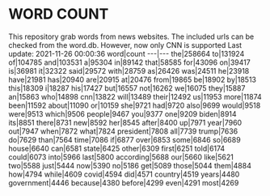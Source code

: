 # WORD COUNT
This repository grab words from news websites. The included urls can be checked from the word.db.
However, now only CNN is supported
Last update: 2021-11-26 00:00:36
word|count
---|---
the|258664
to|131924
of|104785
and|103531
a|95304
in|89142
that|58585
for|43096
on|39417
is|36981
it|32322
said|29572
with|28759
as|26426
was|24511
he|23918
have|21981
has|20940
are|20915
at|20476
from|19865
be|18902
by|18513
this|18309
i|18287
his|17427
but|16557
not|16262
we|16075
they|15887
an|15863
who|14898
cnn|13822
will|13489
their|12492
us|11953
more|11874
been|11592
about|11090
or|10159
she|9721
had|9720
also|9699
would|9518
were|9513
which|9506
people|9467
you|9377
one|9209
biden|8914
its|8851
there|8731
new|8592
her|8545
after|8400
up|7971
year|7960
out|7947
when|7872
what|7824
president|7808
all|7739
trump|7636
do|7629
than|7564
time|7086
if|6877
over|6853
some|6846
so|6689
house|6640
can|6581
state|6425
other|6309
first|6251
told|6174
could|6073
into|5966
last|5800
according|5688
our|5660
like|5621
two|5588
just|5444
now|5390
no|5186
get|5089
those|5044
them|4884
how|4794
while|4609
covid|4594
did|4571
country|4519
years|4480
government|4446
because|4380
before|4299
even|4291
most|4269

